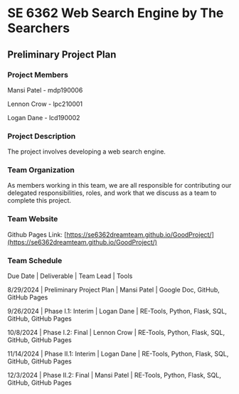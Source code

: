 # SE 6362 Web Search Engine by The Searchers

## Preliminary Project Plan

### Project Members
Mansi Patel - mdp190006

Lennon Crow - lpc210001

Logan Dane - lcd190002

### Project Description
The project involves developing a web search engine.

### Team Organization
As members working in this team, we are all responsible for contributing our delegated responsibilities, roles, and work that we discuss as a team to complete this project.

### Team Website
Github Pages Link: [https://se6362dreamteam.github.io/GoodProject/](https://se6362dreamteam.github.io/GoodProject/)

### Team Schedule
Due Date | Deliverable | Team Lead | Tools


8/29/2024 | Preliminary Project Plan | Mansi Patel | Google Doc, GitHub, GitHub Pages


9/26/2024 | Phase I.1: Interim | Logan Dane | RE-Tools, Python, Flask, SQL, GitHub, GitHub Pages


10/8/2024 | Phase I.2: Final | Lennon Crow | RE-Tools, Python, Flask, SQL, GitHub, GitHub Pages


11/14/2024 | Phase II.1: Interim | Logan Dane | RE-Tools, Python, Flask, SQL, GitHub, GitHub Pages
 

12/3/2024 | Phase II.2: Final | Mansi Patel | RE-Tools, Python, Flask, SQL, GitHub, GitHub Pages








